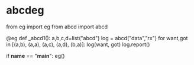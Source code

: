 
# abcdeg

from eg import eg
from abcd import abcd

@eg
def _abcd1():
  a,b,c,d=list("abcd")
  log = abcd("data","rx")
  for want,got in [(a,b), (a,a), (a,c), (a,d), (b,a)]:
    log(want, got)
  log.report()

if __name__ == "__main__": eg()
```

